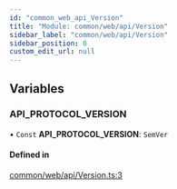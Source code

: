 ```yaml
---
id: "common_web_api_Version"
title: "Module: common/web/api/Version"
sidebar_label: "common/web/api/Version"
sidebar_position: 0
custom_edit_url: null
---
```


## Variables

### API\_PROTOCOL\_VERSION

• `Const` **API\_PROTOCOL\_VERSION**: `SemVer`

#### Defined in

[common/web/api/Version.ts:3](https://github.com/Soroush9978/rds-ng/blob/9a997cb/src/common/web/api/Version.ts#L3)
